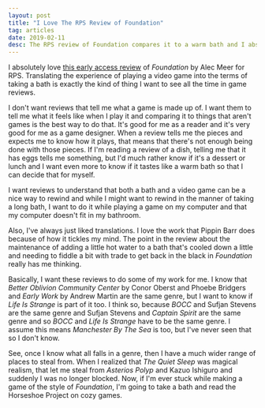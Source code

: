 ```yaml
---
layout: post
title: "I Love The RPS Review of Foundation"
tag: articles
date: 2019-02-11
desc: The RPS review of Foundation compares it to a warm bath and I absolutely love that
---
```



I absolutely love [this early access review](https://www.rockpapershotgun.com/2019/02/08/foundation-review-early-access/) of *Foundation* by Alec Meer for RPS. Translating the experience of playing a video game into the terms of taking a bath is exactly the kind of thing I want to see all the time in game reviews.


I don't want reviews that tell me what a game is made up of. I want them to tell me what it feels like when I play it and comparing it to things that aren't games is the best way to do that. It's good for me as a reader and it's very good for me as a game designer. When a review tells me the pieces and expects me to know how it plays, that means that there's not enough being done with those pieces. If I'm reading a review of a dish, telling me that it has eggs tells me something, but I'd much rather know if it's a dessert or lunch and I want even more to know if it tastes like a warm bath so that I can decide that for myself.


I want reviews to understand that both a bath and a video game can be a nice way to rewind and while I might want to rewind in the manner of taking a long bath, I want to do it while playing a game on my computer and that my computer doesn't fit in my bathroom.


Also, I've always just liked translations. I love the work that Pippin Barr does because of how it tickles my mind. The point in the review about the maintenance of adding a little hot water to a bath that's cooled down a little and needing to fiddle a bit with trade to get back in the black in *Foundation* really has me thinking.


Basically, I want these reviews to do some of my work for me. I know that *Better Oblivion Community Center* by Conor Oberst and Phoebe Bridgers and *Early Work* by Andrew Martin are the same genre, but I want to know if *Life Is Strange* is part of it too. I think so, because *BOCC* and Sufjan Stevens are the same genre and Sufjan Stevens and *Captain Spirit* are the same genre and so *BOCC* and *Life Is Strange* have to be the same genre. I assume this means *Manchester By The Sea* is too, but I've never seen that so I don't know.


See, once I know what all falls in a genre, then I have a much wider range of places to steal from. When I realized that *The Quiet Sleep* was magical realism, that let me steal from *Asterios Polyp* and Kazuo Ishiguro and suddenly I was no longer blocked. Now, if I'm ever stuck while making a game of the style of *Foundation*, I'm going to take a bath and read the Horseshoe Project on cozy games. 
